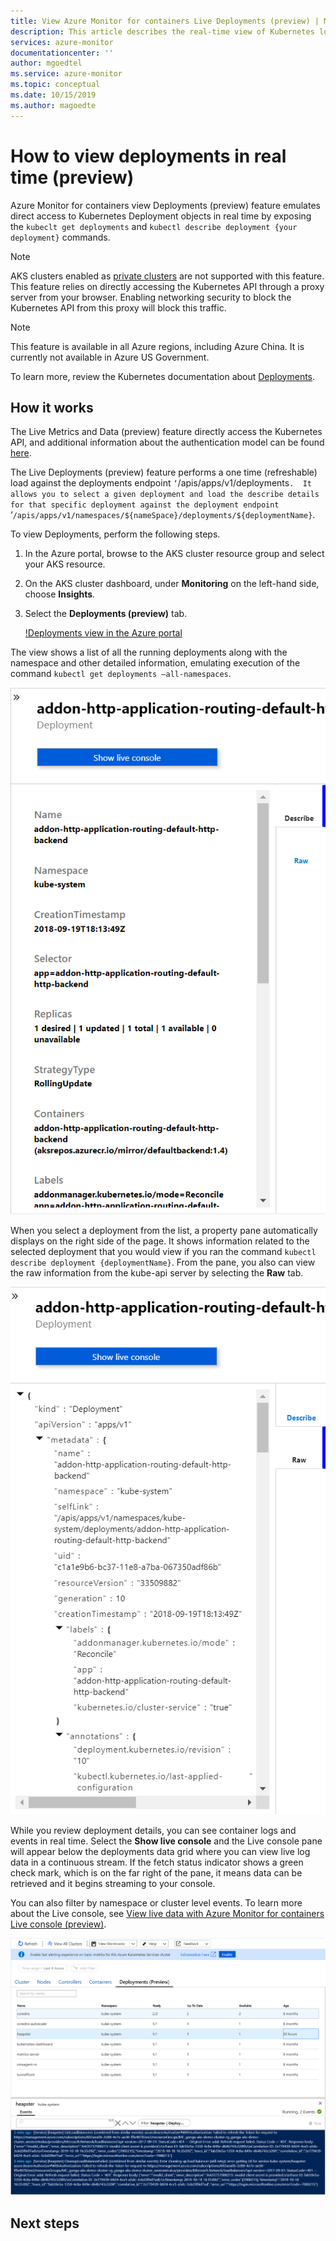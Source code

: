 ```yaml
---
title: View Azure Monitor for containers Live Deployments (preview) | Microsoft Docs
description: This article describes the real-time view of Kubernetes logs, events, and pod metrics without using kubectl in Azure Monitor for containers.
services: azure-monitor
documentationcenter: ''
author: mgoedtel
ms.service: azure-monitor
ms.topic: conceptual
ms.date: 10/15/2019
ms.author: magoedte
---
```


# How to view deployments in real time (preview)

Azure Monitor for containers view Deployments (preview) feature emulates direct access to Kubernetes Deployment objects in real time by exposing the `kubeclt get deployments` and `kubectl describe deployment {your deployment}` commands. 

>[!NOTE]
>AKS clusters enabled as [private clusters](https://azure.microsoft.com/updates/aks-private-cluster/) are not supported with this feature. This feature relies on directly accessing the Kubernetes API through a proxy server from your browser. Enabling networking security to block the Kubernetes API from this proxy will block this traffic. 

>[!NOTE]
>This feature is available in all Azure regions, including Azure China. It is currently not available in Azure US Government.

To learn more, review the Kubernetes documentation about [Deployments](https://kubernetes.io/docs/concepts/workloads/controllers/deployment/). 

## How it works

The Live Metrics and Data (preview) feature directly access the Kubernetes API, and additional information about the authentication model can be found [here](https://kubernetes.io/docs/concepts/overview/kubernetes-api/). 

The Live Deployments (preview) feature performs a one time (refreshable) load against the deployments endpoint `‘`/apis/apps/v1/deployments`.  It allows you to select a given deployment and load the describe details for that specific deployment against the deployment endpoint `‘`/apis/apps/v1/namespaces/${nameSpace}/deployments/${deploymentName}`. 

To view Deployments, perform the following steps.

1. In the Azure portal, browse to the AKS cluster resource group and select your AKS resource.

2. On the AKS cluster dashboard, under **Monitoring** on the left-hand side, choose **Insights**. 

3. Select the **Deployments (preview)** tab.

    [!Deployments view in the Azure portal](./media/container-insights-livedata-deployments/deployment-view-01.png)

The view shows a list of all the running deployments along with the namespace and other detailed information, emulating execution of the command `kubectl get deployments –all-namespaces`. 

![Deployment properties pane details](./media/container-insights-livedata-deployments/deployment-properties-pane-details.png)

When you select a deployment from the list, a property pane automatically displays on the right side of the page. It shows information related to the selected deployment that you would view if you ran the command `kubectl describe deployment {deploymentName}`. From the pane, you also can view the raw information from the kube-api server by selecting the **Raw** tab.

![Deployment properties pane raw details](./media/container-insights-livedata-deployments/deployment-properties-pane-raw.png)

While you review deployment details, you can see container logs and events in real time. Select the **Show live console** and the Live console pane will appear below the deployments data grid where you can view live log data in a continuous stream. If the fetch status indicator shows a green check mark, which is on the far right of the pane, it means data can be retrieved and it begins streaming to your console.

You can also filter by namespace or cluster level events. To learn more about the Live console, see [View live data with Azure Monitor for containers Live console (preview)](container-insights-livedata-console.md). 

![Deployment Live console events](./media/container-insights-livedata-deployments/deployment-live-console-events.png)

## Next steps
